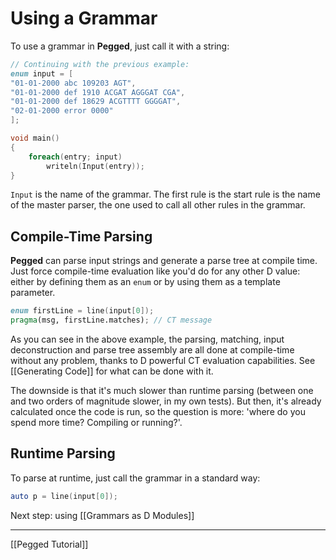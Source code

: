 Using a Grammar
===============

To use a grammar in **Pegged**, just call it with a string:

```d
// Continuing with the previous example:
enum input = [
"01-01-2000 abc 109203 AGT",
"01-01-2000 def 1910 ACGAT AGGGAT CGA",
"01-01-2000 def 18629 ACGTTTT GGGGAT",
"02-01-2000 error 0000"
];

void main()
{
    foreach(entry; input)
        writeln(Input(entry));
}
```

`Input` is the name of the grammar. The first rule is the start rule
is the name of the master parser, the one used to call all other rules in the grammar.

Compile-Time Parsing
--------------------

**Pegged** can parse input strings and generate a parse tree at compile time. Just force compile-time evaluation like you'd do for any other D value: either by defining them as an `enum` or by using them as a template parameter.

```d
enum firstLine = line(input[0]);
pragma(msg, firstLine.matches); // CT message
```

As you can see in the above example, the parsing, matching, input deconstruction and parse tree assembly are all done at compile-time without any problem, thanks to D powerful CT evaluation capabilities. See [[Generating Code]] for what can be done with it.

The downside is that it's much slower than runtime parsing (between one and two orders of magnitude slower, in my own tests). But then, it's already calculated once the code is run, so the question is more: 'where do you spend more time? Compiling or running?'.

Runtime Parsing
---------------

To parse at runtime, just call the grammar in a standard way:

```d
auto p = line(input[0]);
```

Next step: using [[Grammars as D Modules]]

* * * *

[[Pegged Tutorial]]